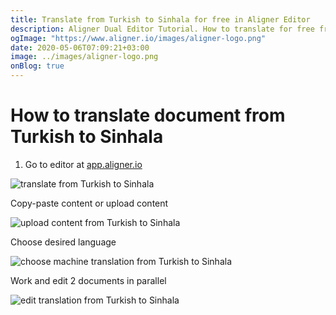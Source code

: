 ```yaml
---
title: Translate from Turkish to Sinhala for free in Aligner Editor
description: Aligner Dual Editor Tutorial. How to translate for free from Turkish to Sinhala. Aligner is multilingual document management platform. 
ogImage: "https://www.aligner.io/images/aligner-logo.png"
date: 2020-05-06T07:09:21+03:00
image: ../images/aligner-logo.png
onBlog: true
---
```


# How to translate document from Turkish to Sinhala

1. Go to editor at [app.aligner.io](https://app.aligner.io "Aligner App web page")

![translate from Turkish to Sinhala](../aligner-blank-editor.png "translate from Turkish to Sinhala")

Copy-paste content or upload content

![upload content from Turkish to Sinhala](../aligner-uploaded-document.png "upload content from Turkish to Sinhala")

Choose desired language

![choose machine translation from Turkish to Sinhala](../aligner-language-dropdown.png "choose machine translation from Turkish to Sinhala")

Work and edit 2 documents in parallel

![edit translation from Turkish to Sinhala](../aligner-double-sitded-editor.png "edit translation from Turkish to Sinhala")

